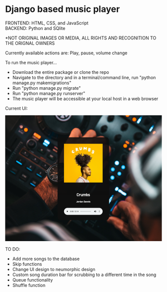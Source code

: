 <h1>Django based music player</h1>

FRONTEND: HTML, CSS, and JavaScript </br>
BACKEND: Python and SQlite

*NOT ORIGINAL IMAGES OR MEDIA, ALL RIGHTS AND RECOGNITION TO THE ORIGNAL OWNERS

Currently available actions are: Play, pause, volume change

To run the music player...
- Download the entire package or clone the repo
- Navigate to the directory and in a terminal/command line, run "python manage.py makemigrations"
- Run "python manage.py migrate"
- Run "python manage.py runserver"
- The music player will be accessible at your local host in a web browser

Current UI:

![UI image](Norae.jpg)


TO DO:

- Add more songs to the database
- Skip functions
- Change UI design to neumorphic design
- Custom song duration bar for scrubbing to a different time in the song
- Queue functionality
- Shuffle function
